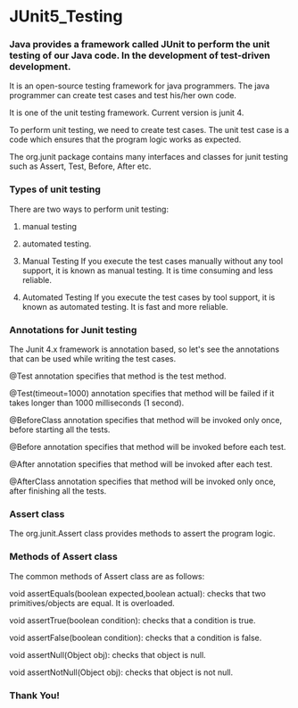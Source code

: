 # JUnit5_Testing
### Java provides a framework called JUnit to perform the unit testing of our Java code. In the development of test-driven development.

It is an open-source testing framework for java programmers. The java programmer can create test cases and test his/her own code.

It is one of the unit testing framework. Current version is junit 4.

To perform unit testing, we need to create test cases. The unit test case is a code which ensures that the program logic works as expected.

The org.junit package contains many interfaces and classes for junit testing such as Assert, Test, Before, After etc.

### Types of unit testing
There are two ways to perform unit testing: 
1) manual testing 
2) automated testing.

1) Manual Testing
If you execute the test cases manually without any tool support, it is known as manual testing. It is time consuming and less reliable.

2) Automated Testing
If you execute the test cases by tool support, it is known as automated testing. It is fast and more reliable.

### Annotations for Junit testing
The Junit 4.x framework is annotation based, so let's see the annotations that can be used while writing the test cases.

@Test annotation specifies that method is the test method.

@Test(timeout=1000) annotation specifies that method will be failed if it takes longer than 1000 milliseconds (1 second).

@BeforeClass annotation specifies that method will be invoked only once, before starting all the tests.


@Before annotation specifies that method will be invoked before each test.

@After annotation specifies that method will be invoked after each test.

@AfterClass annotation specifies that method will be invoked only once, after finishing all the tests.


### Assert class
The org.junit.Assert class provides methods to assert the program logic.

### Methods of Assert class
The common methods of Assert class are as follows:


void assertEquals(boolean expected,boolean actual): checks that two primitives/objects are equal. It is overloaded.

void assertTrue(boolean condition): checks that a condition is true.

void assertFalse(boolean condition): checks that a condition is false.

void assertNull(Object obj): checks that object is null.

void assertNotNull(Object obj): checks that object is not null.

### Thank You!
